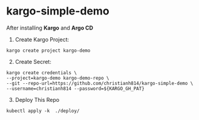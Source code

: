 # kargo-simple-demo

After installing **Kargo** and **Argo CD**

1. Create Kargo Project:

```shell
kargo create project kargo-demo
```

2. Create Secret: 

```shell
kargo create credentials \
--project=kargo-demo kargo-demo-repo \
--git --repo-url=https://github.com/christianh814/kargo-simple-demo \
--username=christianh814 --password=${KARGO_GH_PAT}
```

3. Deploy This Repo

```shell
kubectl apply -k  ./deploy/
```
